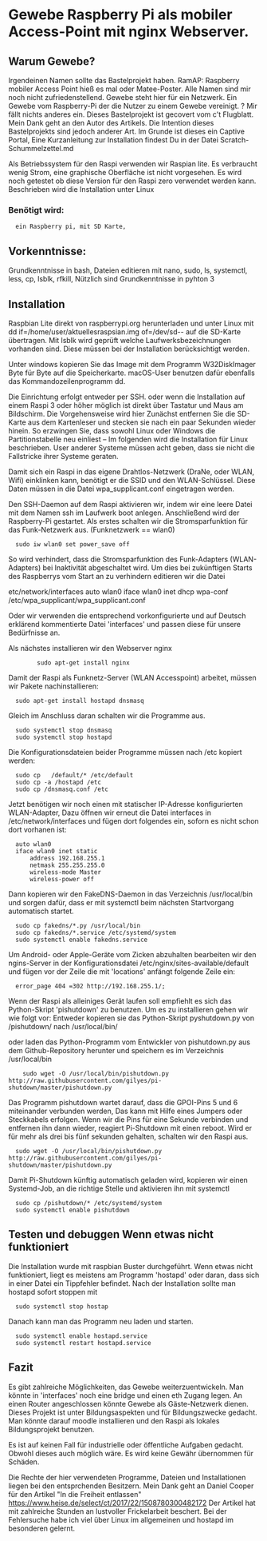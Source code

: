 # Gewebe Raspberry Pi  als mobiler Access-Point mit nginx Webserver.

## Warum Gewebe?

Irgendeinen Namen sollte das Bastelprojekt haben. RamAP: Raspberry mobiler Access Point hieß es mal oder Matee-Poster. Alle Namen sind mir noch nicht zufriedenstellend. Gewebe steht hier für ein Netzwerk. Ein Gewebe vom Raspberry-Pi der die Nutzer zu einem Gewebe vereinigt. ? Mir fällt nichts anderes ein. Dieses Bastelprojekt ist gecovert vom c't Flugblatt. Mein Dank geht an den Autor des Artikels. Die Intention dieses Bastelprojekts sind jedoch anderer Art. Im Grunde ist dieses ein Captive Portal,  Eine Kurzanleitung zur Installation findest Du in der Datei Scratch-Schummelzettel.md

Als Betriebssystem für den Raspi verwenden wir Raspian lite.  Es verbraucht  wenig Strom, eine graphische Oberfläche ist nicht vorgesehen. Es wird noch getestet ob diese Version für den Raspi zero verwendet werden kann. 
Beschrieben wird die Installation unter Linux 
 ### Benötigt wird:

      ein Raspberry pi, mit SD Karte, 

## Vorkenntnisse: 

Grundkenntnisse in bash, Dateien editieren mit nano, sudo, ls, systemctl, less, cp, lsblk, rfkill, 
Nützlich sind Grundkenntnisse in pyhton 3

## Installation

Raspbian Lite direkt von raspberrypi.org herunterladen  und  unter Linux mit dd if=/home/user/aktuellesraspsian.img of=/dev/sd-- auf die SD-Karte übertragen. Mit lsblk wird geprüft welche Laufwerksbezeichnungen vorhanden sind. Diese müssen bei der Installation berücksichtigt werden.

 Unter windows kopieren Sie das Image mit dem Programm W32DiskImager Byte für Byte auf die Speicherkarte.  macOS-User benutzen dafür ebenfalls das Kommandozeilenprogramm dd.

 Die Einrichtung erfolgt  entweder per SSH. oder wenn die Installation auf einem Raspi 3 oder höher möglich ist direkt über Tastatur und Maus am Bildschirm. Die Vorgehensweise wird  hier  Zunächst entfernen Sie die SD-Karte aus dem Kartenleser und stecken sie nach ein paar Sekunden wieder hinein. So erzwingen Sie, dass sowohl Linux oder Windows die Partitionstabelle neu einliest –  Im folgenden wird die Installation für Linux beschrieben. User anderer Systeme müssen acht geben, dass sie nicht die Fallstricke ihrer Systeme geraten. 

Damit sich ein Raspi  in das eigene Drahtlos-Netzwerk (DraNe, oder WLAN, Wifi)  einklinken kann, benötigt er die SSID und den WLAN-Schlüssel. Diese Daten müssen in die Datei wpa_supplicant.conf eingetragen werden.

Den SSH-Daemon auf dem Raspi aktivieren wir, indem wir eine leere Datei mit dem Namen ssh im Laufwerk boot anlegen. Anschließend wird der Raspberry-Pi gestartet. Als erstes schalten wir die Stromsparfunktion für das Funk-Netzwerk aus. (Funknetzwerk == wlan0)

      sudo iw wlan0 set power_save off

So wird verhindert, dass die Stromsparfunktion des Funk-Adapters (WLAN-Adapters) bei Inaktivität abgeschaltet wird. Um dies bei zukünftigen Starts des Raspberrys vom Start an zu verhindern editieren wir die Datei

etc/network/interfaces
                        auto wlan0
                          iface wlan0 inet dhcp
                            wpa-conf /etc/wpa_supplicant/wpa_supplicant.conf
 
Oder wir verwenden die entsprechend vorkonfigurierte und auf Deutsch erklärend kommentierte
Datei  'interfaces' und passen diese für unsere Bedürfnisse an.

Als nächstes installieren wir den Webserver nginx

            sudo apt-get install nginx
 

Damit der Raspi als Funknetz-Server (WLAN Accesspoint) arbeitet, müssen wir Pakete nachinstallieren:


      sudo apt-get install hostapd dnsmasq 

Gleich im Anschluss daran schalten wir die Programme aus.

      sudo systemctl stop dnsmasq   
      sudo systemctl stop hostapd


Die Konfigurationsdateien beider Programme müssen nach /etc kopiert werden:


      sudo cp   /default/* /etc/default
      sudo cp -a /hostapd /etc
      sudo cp /dnsmasq.conf /etc

Jetzt benötigen wir noch einen mit statischer IP-Adresse konfigurierten WLAN-Adapter, 
Dazu öffnen wir erneut die Datei interfaces in /etc/network/interfaces  und fügen dort folgendes ein, soforn es nicht schon dort vorhanen ist:

      auto wlan0
      iface wlan0 inet static
          address 192.168.255.1
          netmask 255.255.255.0
          wireless-mode Master
          wireless-power off

Dann kopieren wir den FakeDNS-Daemon in das Verzeichnis /usr/local/bin und sorgen dafür, dass er mit systemctl beim nächsten Startvorgang automatisch startet.

      sudo cp fakedns/*.py /usr/local/bin
      sudo cp fakedns/*.service /etc/systemd/system
      sudo systemctl enable fakedns.service

Um Android- oder Apple-Geräte vom Zicken abzuhalten bearbeiten wir den ngins-Server in der Konfigurationsdatei /etc/nginx/sites-available/default und fügen vor der Zeile die mit 'locations' anfängt folgende Zeile ein:

      error_page 404 =302 http://192.168.255.1/;


Wenn der Raspi als alleiniges Gerät laufen soll empfiehlt es sich das Python-Skript 'pishutdown' zu benutzen. Um es zu installieren gehen wir wie folgt vor:
Entweder kopieren sie das Python-Skript  pyshutdown.py von /pishutdown/ nach /usr/local/bin/

oder laden das Python-Programm vom Entwickler von pishutdown.py aus dem Github-Repository herunter und speichern es im Verzeichnis /usr/local/bin

        sudo wget -O /usr/local/bin/pishutdown.py http://raw.githubusercontent.com/gilyes/pi-shutdown/master/pishutdown.py 

 Das Programm pishutdown wartet darauf, dass die GPOI-Pins 5 und 6 miteinander verbunden  werden, Das kann mit Hilfe eines Jumpers oder Steckkabels erfolgen. Wenn wir die Pins für eine Sekunde verbinden und entfernen ihn dann wieder, 
reagiert Pi-Shutdown mit einen reboot. Wird er für mehr als drei bis fünf sekunden gehalten, schalten wir den Raspi aus.

      sudo wget -O /usr/local/bin/pishutdown.py http://raw.githubusercontent.com/gilyes/pi-shutdown/master/pishutdown.py

Damit Pi-Shutdown künftig automatisch geladen wird, kopieren wir einen Systemd-Job, an die richtige Stelle und aktivieren ihn mit systemctl


      sudo cp /pishutdown/* /etc/systemd/system
      sudo systemctl enable pishutdown

## Testen und debuggen Wenn etwas nicht funktioniert

Die Installation wurde mit raspbian Buster durchgeführt. Wenn etwas nicht funktioniert, liegt es meistens am Programm 'hostapd' oder daran, dass sich in einer Datei ein Tippfehler befindet. Nach der Installation sollte man hostapd sofort stoppen mit 

      sudo systemctl stop hostap
  
Danach kann man das Programm neu laden und starten.

      sudo systemctl enable hostapd.service
      sudo systemctl restart hostapd.service


## Fazit
Es gibt zahlreiche Möglichkeiten, das Gewebe weiterzuentwickeln. Man könnte in 'interfaces' noch eine bridge und einen eth Zugang legen. An einen Router angeschlossen könnte Gewebe als Gäste-Netzwerk dienen. Dieses Projekt ist unter Bildungsaspekten und für Bildungszwecke gedacht. Man könnte darauf moodle installieren und den Raspi als lokales Bildungsprojekt benutzen.

Es ist auf keinen Fall für industrielle oder öffentliche Aufgaben gedacht. Obwohl dieses auch möglich wäre. Es wird keine Gewähr übernommen für Schäden. 

Die Rechte der hier verwendeten Programme, Dateien und Installationen liegen bei den entsprchenden Besitzern. Mein Dank geht an Daniel Cooper für den Artikel "In die Freiheit entlassen" https://www.heise.de/select/ct/2017/22/1508780300482172 
Der Artikel hat mit zahlreiche Stunden an lustvoller Frickelarbeit beschert. Bei der Fehlersuche habe ich viel über Linux im allgemeinen und hostapd im besonderen gelernt.
 



